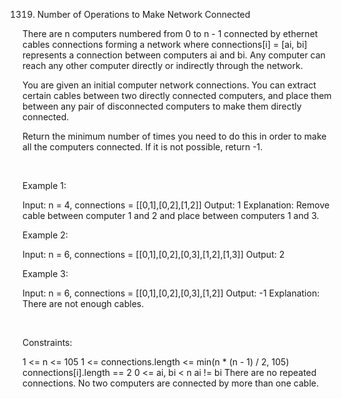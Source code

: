 1319. Number of Operations to Make Network Connected

There are n computers numbered from 0 to n - 1 connected by ethernet cables connections forming a network where connections[i] = [ai, bi] represents a connection between computers ai and bi. Any computer can reach any other computer directly or indirectly through the network.

You are given an initial computer network connections. You can extract certain cables between two directly connected computers, and place them between any pair of disconnected computers to make them directly connected.

Return the minimum number of times you need to do this in order to make all the computers connected. If it is not possible, return -1.

 

Example 1:

Input: n = 4, connections = [[0,1],[0,2],[1,2]]
Output: 1
Explanation: Remove cable between computer 1 and 2 and place between computers 1 and 3.


Example 2:

Input: n = 6, connections = [[0,1],[0,2],[0,3],[1,2],[1,3]]
Output: 2


Example 3:

Input: n = 6, connections = [[0,1],[0,2],[0,3],[1,2]]
Output: -1
Explanation: There are not enough cables.


 

Constraints:

1 <= n <= 105
1 <= connections.length <= min(n * (n - 1) / 2, 105)
connections[i].length == 2
0 <= ai, bi < n
ai != bi
There are no repeated connections.
No two computers are connected by more than one cable.
